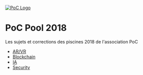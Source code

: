 [![PoC Logo](https://poc-innovation.com/logo_little.png)](https://poc-innovation.com)

# PoC Pool 2018
Les sujets et corrections des piscines 2018 de l'association PoC

- [AR/VR](./ar_vr/README.md)
- [Blockchain](./blockchain/README.md)
- [IA](./ia/README.md)
- [Security](./security/README.md)

